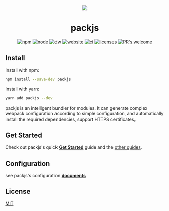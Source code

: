 <div align=center>
</div>


<div align="center">
  <a href="https://github.com/tageecc/packjs">
    <img src="https://gw.alicdn.com/tfs/TB1ILY9YUH1gK0jSZSyXXXtlpXa-742-996.png_200x0.jpg"/>
  </a>
  <h1>packjs</h1>
  
[![npm][npm]][npm-url]
[![node][node]][node-url]
[![dw][dw]][dw-url]
[![website][website]][website-url]
[![ci][ci]][ci-url]
[![licenses][licenses]][licenses-url]
[![PR's welcome][prs]][prs-url]

</div>

## Install

Install with npm:

```bash
npm install --save-dev packjs
```

Install with yarn:

```bash
yarn add packjs --dev
```

packjs is an intelligent bundler for modules. It can generate complex webpack configuration according to simple configuration, and automatically install the required dependencies, support HTTPS certificates。

## Get Started

Check out packjs's quick [**Get Started**](https://www.tagee.cc/packjs/guides/start) guide and the [other guides](https://www.tagee.cc/packjs/guides/cli).

## Configuration

see packjs's configuration [**documents**](https://www.tagee.cc/packjs/configs)

## License

  [MIT](LICENSE)

[npm]: https://img.shields.io/npm/v/packjs.svg
[npm-url]: https://npmjs.com/package/packjs
[node]: https://img.shields.io/node/v/packjs.svg
[node-url]: https://nodejs.org
[dw]: https://img.shields.io/npm/dw/packjs
[dw-url]: https://npm-stat.com/charts.html?package=packjs
[licenses-url]: https://img.shields.io/npm/l/packjs
[licenses]: https://img.shields.io/npm/l/packjs
[ci]: https://github.com/tageecc/packjs/workflows/ci/badge.svg
[ci-url]: https://github.com/tageecc/packjs/actions
[website]: https://github.com/tageecc/packjs/workflows/website-builder/badge.svg
[website-url]: https://github.com/tageecc/packjs/actions?query=workflow%3Awebsite-builder
[prs]: https://img.shields.io/badge/PRs-welcome-brightgreen.svg
[prs-url]: https://webpack.js.org/contribute/
